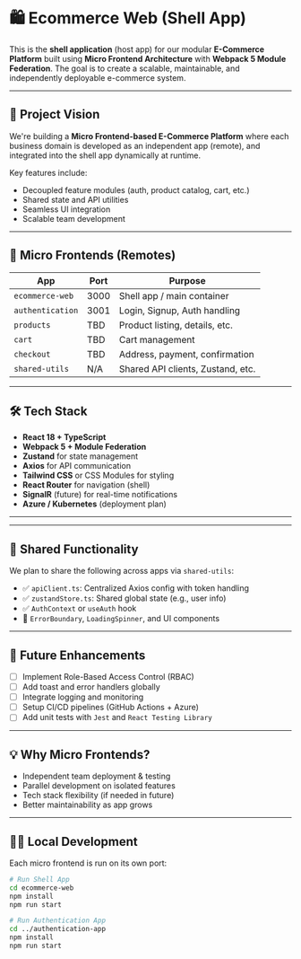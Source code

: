 # 🛍️ Ecommerce Web (Shell App)

This is the **shell application** (host app) for our modular **E-Commerce Platform** built using **Micro Frontend Architecture** with **Webpack 5 Module Federation**. The goal is to create a scalable, maintainable, and independently deployable e-commerce system.

---

## 🚀 Project Vision

We're building a **Micro Frontend-based E-Commerce Platform** where each business domain is developed as an independent app (remote), and integrated into the shell app dynamically at runtime.

Key features include:
- Decoupled feature modules (auth, product catalog, cart, etc.)
- Shared state and API utilities
- Seamless UI integration
- Scalable team development

---

## 🧱 Micro Frontends (Remotes)

| App               | Port  | Purpose                         |
|------------------|-------|---------------------------------|
| `ecommerce-web`  | 3000  | Shell app / main container      |
| `authentication` | 3001  | Login, Signup, Auth handling    |
| `products`       | TBD   | Product listing, details, etc.  |
| `cart`           | TBD   | Cart management                 |
| `checkout`       | TBD   | Address, payment, confirmation  |
| `shared-utils`   | N/A   | Shared API clients, Zustand, etc.|

---

## 🛠️ Tech Stack

- **React 18 + TypeScript**
- **Webpack 5 + Module Federation**
- **Zustand** for state management
- **Axios** for API communication
- **Tailwind CSS** or CSS Modules for styling
- **React Router** for navigation (shell)
- **SignalR** (future) for real-time notifications
- **Azure / Kubernetes** (deployment plan)

---


---

## 🔄 Shared Functionality

We plan to share the following across apps via `shared-utils`:
- ✅ `apiClient.ts`: Centralized Axios config with token handling
- ✅ `zustandStore.ts`: Shared global state (e.g., user info)
- ✅ `AuthContext` or `useAuth` hook
- 🔄 `ErrorBoundary`, `LoadingSpinner`, and UI components

---

## 🧪 Future Enhancements

- [ ] Implement Role-Based Access Control (RBAC)
- [ ] Add toast and error handlers globally
- [ ] Integrate logging and monitoring
- [ ] Setup CI/CD pipelines (GitHub Actions + Azure)
- [ ] Add unit tests with `Jest` and `React Testing Library`

---

## 💡 Why Micro Frontends?

- Independent team deployment & testing
- Parallel development on isolated features
- Tech stack flexibility (if needed in future)
- Better maintainability as app grows

---

## 👨‍💻 Local Development

Each micro frontend is run on its own port:

```bash
# Run Shell App
cd ecommerce-web
npm install
npm run start

# Run Authentication App
cd ../authentication-app
npm install
npm run start

